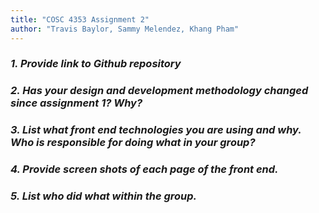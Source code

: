 ```yaml
---
title: "COSC 4353 Assignment 2"
author: "Travis Baylor, Sammy Melendez, Khang Pham"
---
```


### *1. Provide link to Github repository*

### *2. Has your design and development methodology changed since assignment 1? Why?*

### *3. List what front end technologies you are using and why. Who is responsible for doing what in your group?*

### *4. Provide screen shots of each page of the front end.*

### *5. List who did what within the group.*